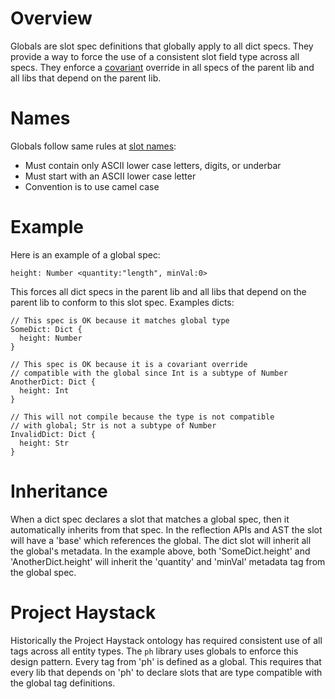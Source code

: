 # Overview

Globals are slot spec definitions that globally apply to all dict specs.
They provide a way to force the use of a consistent slot field type
across all specs.  They enforce a [covariant](TypeSystem.md#covariance)
override in all specs of the parent lib and all libs that depend on
the parent lib.

# Names

Globals follow same rules at [slot names](Specs.md#names):
  - Must contain only ASCII lower case letters, digits, or underbar
  - Must start with an ASCII lower case letter
  - Convention is to use camel case

# Example

Here is an example of a global spec:

```xeto
height: Number <quantity:"length", minVal:0>
```

This forces all dict specs in the parent lib and all libs that depend
on the parent lib to conform to this slot spec.  Examples dicts:

```xeto
// This spec is OK because it matches global type
SomeDict: Dict {
  height: Number
}

// This spec is OK because it is a covariant override
// compatible with the global since Int is a subtype of Number
AnotherDict: Dict {
  height: Int
}

// This will not compile because the type is not compatible
// with global; Str is not a subtype of Number
InvalidDict: Dict {
  height: Str
}
```

# Inheritance

When a dict spec declares a slot that matches a global spec, then it
automatically inherits from that spec.  In the reflection APIs and AST
the slot will have a 'base' which references the global.  The dict
slot will inherit all the global's metadata.  In the example above, both
'SomeDict.height' and 'AnotherDict.height' will inherit the 'quantity'
and 'minVal' metadata tag from the global spec.

# Project Haystack

Historically the Project Haystack ontology has required consistent use
of all tags across all entity types. The `ph` library uses globals to
enforce this design pattern. Every tag from 'ph' is defined as a global.
This requires that every lib that depends on 'ph' to declare slots
that are type compatible with the global tag definitions.

